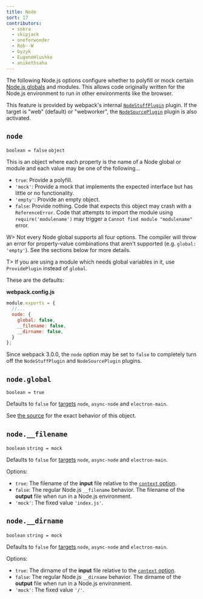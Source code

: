 ```yaml
---
title: Node
sort: 17
contributors:
  - sokra
  - skipjack
  - oneforwonder
  - Rob--W
  - byzyk
  - EugeneHlushko
  - anikethsaha
---
```


The following Node.js options configure whether to polyfill or mock certain [Node.js globals](https://nodejs.org/docs/latest/api/globals.html) and modules. This allows code originally written for the Node.js environment to run in other environments like the browser.

This feature is provided by webpack's internal [`NodeStuffPlugin`](https://github.com/webpack/webpack/blob/master/lib/NodeStuffPlugin.js) plugin. If the target is "web" (default) or "webworker", the [`NodeSourcePlugin`](https://github.com/webpack/webpack/blob/master/lib/node/NodeSourcePlugin.js) plugin is also activated.


## `node`

`boolean = false` `object`

This is an object where each property is the name of a Node global or module and each value may be one of the following...

- `true`: Provide a polyfill.
- `'mock'`: Provide a mock that implements the expected interface but has little or no functionality.
- `'empty'`: Provide an empty object.
- `false`: Provide nothing. Code that expects this object may crash with a `ReferenceError`. Code that attempts to import the module using `require('modulename')` may trigger a `Cannot find module "modulename"` error.

W> Not every Node global supports all four options. The compiler will throw an error for property-value combinations that aren't supported (e.g. `global: 'empty'`). See the sections below for more details.

T> If you are using a module which needs global variables in it, use `ProvidePlugin` instead of `global`.

These are the defaults:

__webpack.config.js__

```javascript
module.exports = {
  //...
  node: {
    global: false,
    __filename: false,
    __dirname: false,
  }
};
```

Since webpack 3.0.0, the `node` option may be set to `false` to completely turn off the `NodeStuffPlugin` and `NodeSourcePlugin` plugins.

## `node.global`

`boolean = true`

Defaults to `false` for [targets](https://webpack.js.org/configuration/target/) `node`, `async-node` and `electron-main`.

See [the source](https://nodejs.org/api/globals.html) for the exact behavior of this object.


## `node.__filename`

`boolean` `string = mock`

Defaults to `false` for [targets](https://webpack.js.org/configuration/target/) `node`, `async-node` and `electron-main`.

Options:

- `true`: The filename of the __input__ file relative to the [`context` option](https://webpack.js.org/configuration/entry-context/#context).
- `false`: The regular Node.js `__filename` behavior. The filename of the __output__ file when run in a Node.js environment.
- `'mock'`: The fixed value `'index.js'`.


## `node.__dirname`

`boolean` `string = mock`

Defaults to `false` for [targets](https://webpack.js.org/configuration/target/) `node`, `async-node` and `electron-main`.

Options:

- `true`: The dirname of the __input__ file relative to the [`context` option](https://webpack.js.org/configuration/entry-context/#context).
- `false`: The regular Node.js `__dirname` behavior. The dirname of the __output__ file when run in a Node.js environment.
- `'mock'`: The fixed value `'/'`.
